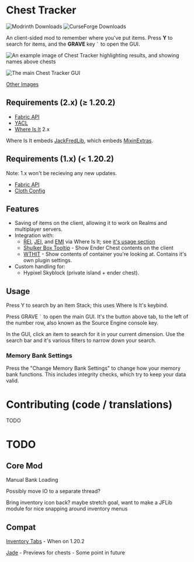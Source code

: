 # Chest Tracker

![Modrinth Downloads](https://img.shields.io/modrinth/dt/ni4SrKmq?style=flat-square&label=Modrinth&color=%2316AF54)
![CurseForge Downloads](https://img.shields.io/curseforge/dt/397217?style=flat-square&label=CurseForge&color=%23E04E14)

An client-sided mod to remember where you've put items. Press **Y** to search for items, and the
**GRAVE** key ``` ` ``` to open the GUI.

![An example image of Chest Tracker highlighting results, and showing names above chests](https://i.imgur.com/jfAfFDh.png)

![The main Chest Tracker GUI](https://i.imgur.com/45pBNFJ.png)

[Other Images](https://imgur.com/a/mDTAACo)

## Requirements (2.x) (≥ 1.20.2)

- [Fabric API](https://modrinth.com/mod/fabric-api)
- [YACL](https://modrinth.com/mod/yacl)
- [Where Is It](https://modrinth.com/mod/where-is-it) 2.x

Where Is It embeds [JackFredLib](https://github.com/JackFred2/JackFredLib), which embeds [MixinExtras](https://github.com/LlamaLad7/MixinExtras).

## Requirements (1.x) (< 1.20.2)

Note: 1.x won't be recieving any new updates.

- [Fabric API](https://modrinth.com/mod/fabric-api)
- [Cloth Config](https://modrinth.com/mod/cloth-config)

## Features

- Saving of items on the client, allowing it to work on Realms and multiplayer servers.
- Integration with:
  - [REI](https://modrinth.com/mod/rei), [JEI](https://modrinth.com/mod/jei), and [EMI](https://modrinth.com/mod/emi) via Where Is It; see [it's usage section](https://github.com/JackFred2/WhereIsIt#usage) 
  - [Shulker Box Tooltip](https://modrinth.com/mod/shulkerboxtooltip) - Show Ender Chest contents on the client
  - [WTHIT](https://modrinth.com/mod/wthit) - Show contents of container you're looking at. Contains it's own plugin settings.
- Custom handling for:
  - Hypixel Skyblock (private island + ender chest).

## Usage

Press Y to search by an Item Stack; this uses Where Is It's keybind.

Press GRAVE ``` ` ``` to open the main GUI. It's the button above tab, to the left of the number row, also known as the
Source Engine console key.

In the GUI, click an item to search for it in your current dimension. Use the search bar and it's various filters
to narrow down your search.

### Memory Bank Settings

Press the "Change Memory Bank Settings" to change how your memory bank functions. This includes integrity checks, which
try to keep your data valid.

# Contributing (code / translations)

TODO

# TODO

## Core Mod

Manual Bank Loading

Possibly move IO to a separate thread?

Bring inventory icon back? maybe stretch goal, want to make a JFLib module for nice
snapping around inventory menus

## Compat

[Inventory Tabs](https://modrinth.com/mod/inventory-tabs-updated) - When on 1.20.2

[Jade](https://github.com/Snownee/Jade) - Previews for chests - Some point in future